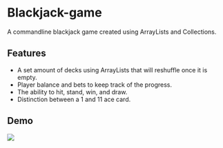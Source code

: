 # Blackjack-game
A commandline blackjack game created using ArrayLists and Collections.

## Features
- A set amount of decks using ArrayLists that will reshuffle once it is empty.
- Player balance and bets to keep track of the progress.
- The ability to hit, stand, win, and draw.
- Distinction between a 1 and 11 ace card.

## Demo
<img src="https://dendev.net/Demos/BlackJack.gif"/>
